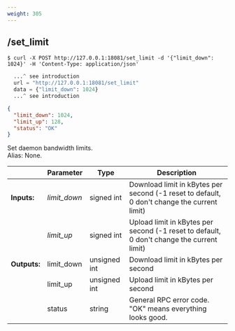 ```yaml
---
weight: 305
---
```


## **/set_limit**

```shell
$ curl -X POST http://127.0.0.1:18081/set_limit -d '{"limit_down": 1024}' -H 'Content-Type: application/json'
```
```python
  ...^ see introduction
  url = "http://127.0.0.1:18081/set_limit"
  data = {"limit_down": 1024}
  ...^ see introduction
```
```json
{
  "limit_down": 1024,
  "limit_up": 128,
  "status": "OK"
}
```
Set daemon bandwidth limits.  
Alias: None.  

|             | Parameter    | Type         | Description
| ---         | ---          | ---          | ---
|**Inputs:**  | *limit_down* | signed int   | Download limit in kBytes per second (-1 reset to default, 0 don't change the current limit)
|             | *limit_up*   | signed int   | Upload limit in kBytes per second (-1 reset to default, 0 don't change the current limit)
|**Outputs:** | limit_down   | unsigned int | Download limit in kBytes per second
|             | limit_up     | unsigned int | Upload limit in kBytes per second
|             | status       | string       | General RPC error code. "OK" means everything looks good.
